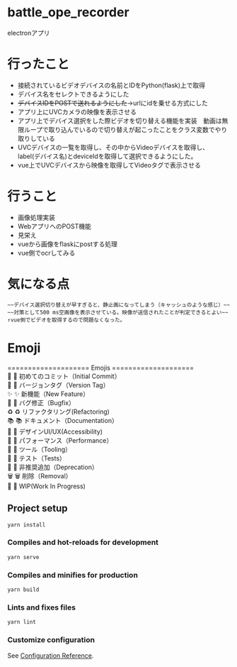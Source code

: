 # battle_ope_recorder
electronアプリ
# 行ったこと
- 接続されているビデオデバイスの名前とIDをPython(flask)上で取得
- デバイス名をセレクトできるようにした
- ~~デバイスIDをPOSTで送れるようにした~~→urlにidを乗せる方式にした
- アプリ上にUVCカメラの映像を表示させる
- アプリ上でデバイス選択をした際ビデオを切り替える機能を実装　動画は無限ループで取り込んでいるので切り替えが起こったことをクラス変数でやり取りしている
- UVCデバイスの一覧を取得し、その中からVideoデバイスを取得し、label(デバイス名)とdeviceIdを取得して選択できるようにした。
- vue上でUVCデバイスから映像を取得してVideoタグで表示させる

# 行うこと
- 画像処理実装
- WebアプリへのPOST機能
- 見栄え
- vueから画像をflaskにpostする処理
- vue側でocrしてみる

# 気になる点
    ~~デバイス選択切り替えが早すぎると、静止画になってしまう（キャッシュのような感じ）~~
    ~~対策として500 ms空画像を表示させている。映像が送信されたことが判定できるとよい~~
    ↑vue側でビデオを取得するので問題なくなった。

# Emoji
 ==================== Emojis ====================  
🌱  :seedling: 初めてのコミット（Initial Commit）  
🔖  :bookmark: バージョンタグ（Version Tag）  
✨  :sparkles: 新機能（New Feature）  
🐛  :bug: バグ修正（Bugfix）  
♻️  :recycle: リファクタリング(Refactoring)  
📚  :books: ドキュメント（Documentation）  
🎨  :art: デザインUI/UX(Accessibility)  
🐎  :horse: パフォーマンス（Performance）  
🔧  :wrench: ツール（Tooling）  
🚨  :rotating_light: テスト（Tests）  
💩  :hankey: 非推奨追加（Deprecation）  
🗑️  :wastebasket: 削除（Removal）  
🚧  :construction: WIP(Work In Progress)  

## Project setup
```
yarn install
```

### Compiles and hot-reloads for development
```
yarn serve
```

### Compiles and minifies for production
```
yarn build
```

### Lints and fixes files
```
yarn lint
```

### Customize configuration
See [Configuration Reference](https://cli.vuejs.org/config/).
